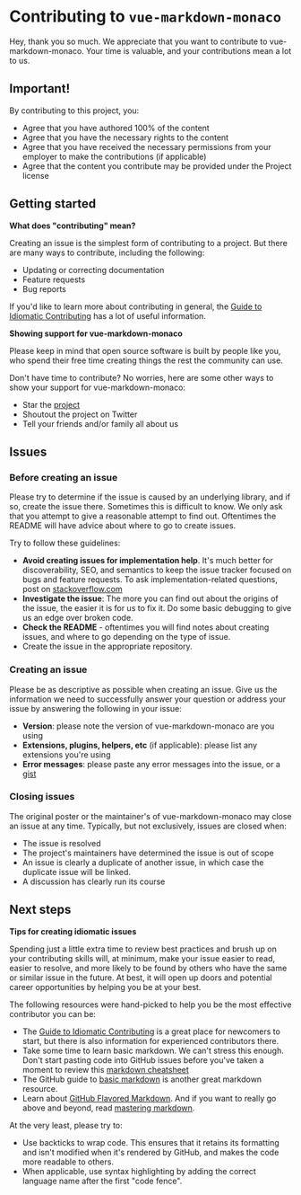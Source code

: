 # Contributing to `vue-markdown-monaco`

Hey, thank you so much. We appreciate that you want to contribute to vue-markdown-monaco. Your time is valuable, and your contributions mean a lot to us.

## Important!

By contributing to this project, you:

* Agree that you have authored 100% of the content
* Agree that you have the necessary rights to the content
* Agree that you have received the necessary permissions from your employer to make the contributions (if applicable)
* Agree that the content you contribute may be provided under the Project license

## Getting started

**What does "contributing" mean?**

Creating an issue is the simplest form of contributing to a project. But there are many ways to contribute, including the following:

- Updating or correcting documentation
- Feature requests
- Bug reports

If you'd like to learn more about contributing in general, the [Guide to Idiomatic Contributing](https://github.com/jonschlinkert/idiomatic-contributing) has a lot of useful information.

**Showing support for vue-markdown-monaco**

Please keep in mind that open source software is built by people like you, who spend their free time creating things the rest the community can use.

Don't have time to contribute? No worries, here are some other ways to show your support for vue-markdown-monaco:

- Star the [project](https://github.com/multi-cell/vue-markdown-monaco.git)
- Shoutout the project on Twitter
- Tell your friends and/or family all about us
<!-- - tweet your support for <%= ask("name") %> -->

## Issues

### Before creating an issue

Please try to determine if the issue is caused by an underlying library, and if so, create the issue there. Sometimes this is difficult to know. We only ask that you attempt to give a reasonable attempt to find out. Oftentimes the README will have advice about where to go to create issues.

Try to follow these guidelines:

- **Avoid creating issues for implementation help**. It's much better for discoverability, SEO, and semantics to keep the issue tracker focused on bugs and feature requests. To ask implementation-related questions, post on [stackoverflow.com](so)
- **Investigate the issue**: The more you can find out about the origins of the issue, the easier it is for us to fix it. Do some basic debugging to give us an edge over broken code.
- **Check the README** - oftentimes you will find notes about creating issues, and where to go depending on the type of issue.
- Create the issue in the appropriate repository.

### Creating an issue

Please be as descriptive as possible when creating an issue. Give us the information we need to successfully answer your question or address your issue by answering the following in your issue:

- **Version**: please note the version of vue-markdown-monaco are you using
- **Extensions, plugins, helpers, etc** (if applicable): please list any extensions you're using
- **Error messages**: please paste any error messages into the issue, or a [gist](https://gist.github.com/)

### Closing issues

The original poster or the maintainer's of vue-markdown-monaco may close an issue at any time. Typically, but not exclusively, issues are closed when:

- The issue is resolved
- The project's maintainers have determined the issue is out of scope
- An issue is clearly a duplicate of another issue, in which case the duplicate issue will be linked.
- A discussion has clearly run its course

## Next steps

**Tips for creating idiomatic issues**

Spending just a little extra time to review best practices and brush up on your contributing skills will, at minimum, make your issue easier to read, easier to resolve, and more likely to be found by others who have the same or similar issue in the future. At best, it will open up doors and potential career opportunities by helping you be at your best.

The following resources were hand-picked to help you be the most effective contributor you can be:

- The [Guide to Idiomatic Contributing](https://github.com/jonschlinkert/idiomatic-contributing) is a great place for newcomers to start, but there is also information for experienced contributors there.
- Take some time to learn basic markdown. We can't stress this enough. Don't start pasting code into GitHub issues before you've taken a moment to review this [markdown cheatsheet](https://gist.github.com/jonschlinkert/5854601)
- The GitHub guide to [basic markdown](https://help.github.com/articles/markdown-basics/) is another great markdown resource.
- Learn about [GitHub Flavored Markdown](https://help.github.com/articles/github-flavored-markdown/). And if you want to really go above and beyond, read [mastering markdown](https://guides.github.com/features/mastering-markdown/).

At the very least, please try to:

- Use backticks to wrap code. This ensures that it retains its formatting and isn't modified when it's rendered by GitHub, and makes the code more readable to others.
- When applicable, use syntax highlighting by adding the correct language name after the first "code fence".


[so]: http://stackoverflow.com/questions/tagged/vue-markdown-monaco
